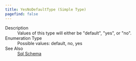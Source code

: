 ```yaml
---
title: YesNoDefaultType (Simple Type)
pagefind: false
---
```

<dl>
  <dt>Description</dt>
  <dd>Values of this type will either be "default", "yes", or "no".</dd>
  <dt>Enumeration Type</dt>
  <dd>Possible values: default, no, yes</dd>
  <dt>See Also</dt>
  <dd>
    <a href="../">Sql Schema</a>
  </dd>
</dl>

